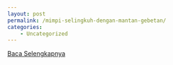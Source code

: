 ```yaml
---
layout: post
permalink: /mimpi-selingkuh-dengan-mantan-gebetan/
categories:
    - Uncategorized
---
```


[Baca Selengkapnya](/07)
